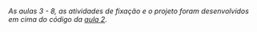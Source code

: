 ###### As aulas 3 - 8, as atividades de fixação e o projeto foram desenvolvidos em cima do código da [aula 2](https://github.com/Giunossauro/IFood_Lets-Code_Sala-842/tree/master/8_Testes-Automatizados/Feitos-Durante-a-Aula/Aula-2_Qua_29-06/helper-api).  
